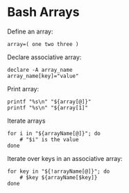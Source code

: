 # Bash Arrays

Define an array:

`array=( one two three )`

Declare associative array:

```
declare -A array_name
array_name[key]="value"
```

Print array:

```
printf "%s\n" "${array[@]}"
printf "%s\n" "${array[1]"
```

Iterate arrays

```
for i in "${arrayName[@]}"; do
    # "$i" is the value
done
```

Iterate over keys in an associative array:

```
for key in "${!arrayName[@]}"; do
    # $key ${arrayName[$key]}
done
```
